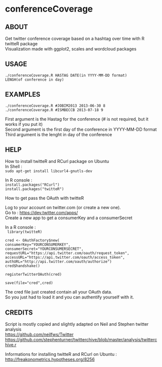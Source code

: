 conferenceCoverage
===

ABOUT
---
Get twitter conference coverage based on a hashtag over time with R twitteR package  
Visualization made with ggplot2, scales and wordcloud packages

USAGE
---
<code>./conferenceCoverage.R HASTAG DATE(in YYYY-MM-DD format) LENGH(of conference in day)</code>

EXAMPLES
---
<code>./conferenceCoverage.R #JOBIM2013 2013-06-30 8</code>  
<code>./conferenceCoverage.R #ISMBECCB 2013-07-18 9</code>

First argument is the Hastag for the conference (# is not required, but it works if you put it)  
Second argument is the first day of the conference in YYYY-MM-DD format  
Third argument is the lenght in day of the conference

HELP
---
How to install twitteR and RCurl package on Ubuntu  
In Shell :  
<code>sudo apt-get install libcurl4-gnutls-dev</code>

In R console :  
<code>install.packages("RCurl")</code>  
<code>install.packages("twitteR")</code>

How to get pass the OAuth with twitteR

Log to your account on twitter.com (or create a new one).  
Go to : https://dev.twitter.com/apps/  
Create a new app to get a consumerKey and a consumerSecret

In a R console :  
<code>
library(twitteR)  
cred <- OAuthFactory$new(  
consumerKey="YOURCONSUMERKEY",  
consumerSecret="YOURCONSUMERSECRET",  
requestURL="https://api.twitter.com/oauth/request_token",  
accessURL="https://api.twitter.com/oauth/access_token",  
authURL="http://api.twitter.com/oauth/authorize")  
cred$handshake()  
registerTwitterOAuth(cred)  
save(file="cred",cred)
</code>

The cred file just created contain all your OAuth data.  
So you just had to load it and you can authentify yourself with it.

CREDITS
---
Script is mostly copied and slightly adapted on Neil and Stephen twitter analysis  
https://github.com/neilfws/Twitter  
https://github.com/stephenturner/twitterchive/blob/master/analysis/twitterchive.r  

Informations for installing twitteR and RCurl on Ubuntu :  
http://freakonometrics.hypotheses.org/8256  
